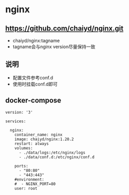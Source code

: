 # nginx

## https://github.com/chaiyd/nginx.git
- chaiyd/nginx:tagname
- tagname会与nginx version尽量保持一致



## 说明
- 配置文件参考conf.d
- 使用时挂载conf.d即可

## docker-compose

```
version: '3'

services:

  nginx:
    container_name: nginx
    image: chaiyd/nginx:1.20.2
    restart: always
    volumes:
      - ./data/logs:/etc/nginx/logs
      - ./data/conf.d:/etc/nginx/conf.d
      
    ports:
      - "80:80"
      - "443:443"
    #environment:
    #  - NGINX_PORT=80
    user: root

```

